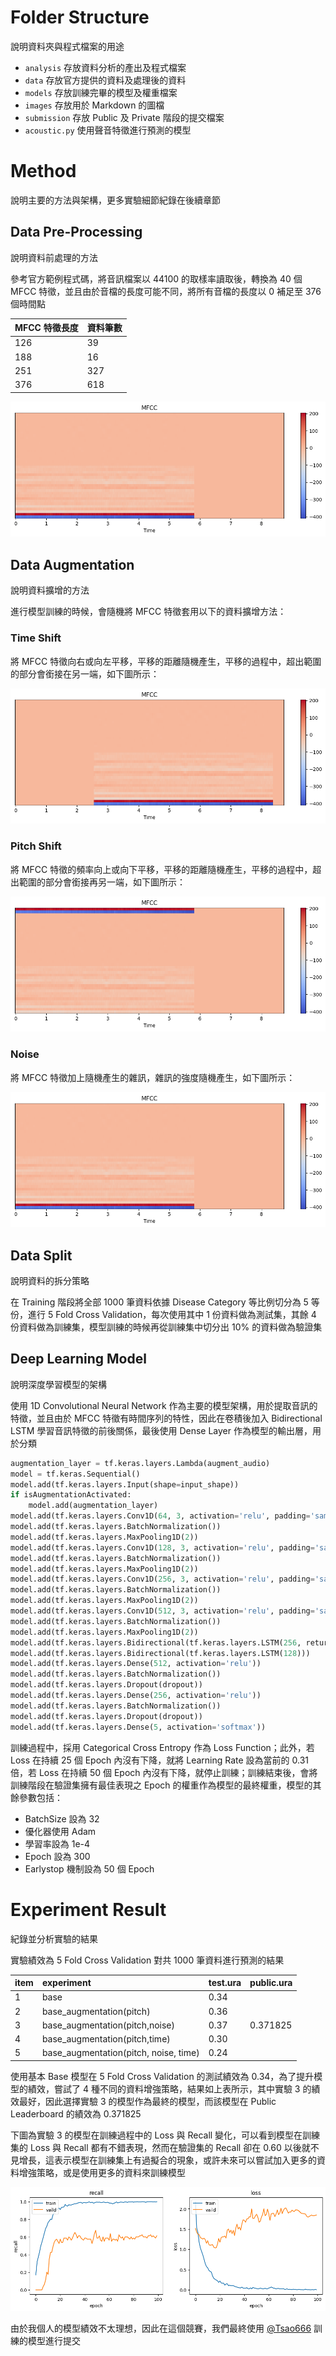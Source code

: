# Folder Structure

說明資料夾與程式檔案的用途

- `analysis` 存放資料分析的產出及程式檔案
- `data` 存放官方提供的資料及處理後的資料
- `models` 存放訓練完畢的模型及權重檔案
- `images` 存放用於 Markdown 的圖檔
- `submission` 存放 Public 及 Private 階段的提交檔案
- `acoustic.py` 使用聲音特徵進行預測的模型

# Method

說明主要的方法與架構，更多實驗細節紀錄在後續章節

## Data Pre-Processing

說明資料前處理的方法

參考官方範例程式碼，將音訊檔案以 44100 的取樣率讀取後，轉換為 40 個 MFCC 特徵，並且由於音檔的長度可能不同，將所有音檔的長度以 0 補足至 376 個時間點

| MFCC 特徵長度 | 資料筆數 |
| ------------- | -------- |
| 126           | 39       |
| 188           | 16       |
| 251           | 327      |
| 376           | 618      |

![MFCC](./images/audio_example_1001o7l.png)

## Data Augmentation

說明資料擴增的方法

進行模型訓練的時候，會隨機將 MFCC 特徵套用以下的資料擴增方法：

### Time Shift

將 MFCC 特徵向右或向左平移，平移的距離隨機產生，平移的過程中，超出範圍的部分會銜接在另一端，如下圖所示：

![Time Shift](./images/audio_augment_time_shift.png)

### Pitch Shift

將 MFCC 特徵的頻率向上或向下平移，平移的距離隨機產生，平移的過程中，超出範圍的部分會銜接再另一端，如下圖所示：

![Pitch Shift](./images/audio_augment_pitch_shift.png)

### Noise

將 MFCC 特徵加上隨機產生的雜訊，雜訊的強度隨機產生，如下圖所示：

![Noise](./images/audio_augment_noise.png)

## Data Split

說明資料的拆分策略

在 Training 階段將全部 1000 筆資料依據 Disease Category 等比例切分為 5 等份，進行 5 Fold Cross Validation，每次使用其中 1 份資料做為測試集，其餘 4 份資料做為訓練集，模型訓練的時候再從訓練集中切分出 10% 的資料做為驗證集

## Deep Learning Model

說明深度學習模型的架構

使用 1D Convolutional Neural Network 作為主要的模型架構，用於提取音訊的特徵，並且由於 MFCC 特徵有時間序列的特性，因此在卷積後加入 Bidirectional LSTM 學習音訊特徵的前後關係，最後使用 Dense Layer 作為模型的輸出層，用於分類

```python
augmentation_layer = tf.keras.layers.Lambda(augment_audio)
model = tf.keras.Sequential()
model.add(tf.keras.layers.Input(shape=input_shape))
if isAugmentationActivated:
    model.add(augmentation_layer)
model.add(tf.keras.layers.Conv1D(64, 3, activation='relu', padding='same'))
model.add(tf.keras.layers.BatchNormalization())
model.add(tf.keras.layers.MaxPooling1D(2))
model.add(tf.keras.layers.Conv1D(128, 3, activation='relu', padding='same'))
model.add(tf.keras.layers.BatchNormalization())
model.add(tf.keras.layers.MaxPooling1D(2))
model.add(tf.keras.layers.Conv1D(256, 3, activation='relu', padding='same'))
model.add(tf.keras.layers.BatchNormalization())
model.add(tf.keras.layers.MaxPooling1D(2))
model.add(tf.keras.layers.Conv1D(512, 3, activation='relu', padding='same'))
model.add(tf.keras.layers.BatchNormalization())
model.add(tf.keras.layers.MaxPooling1D(2))
model.add(tf.keras.layers.Bidirectional(tf.keras.layers.LSTM(256, return_sequences=True)))
model.add(tf.keras.layers.Bidirectional(tf.keras.layers.LSTM(128)))
model.add(tf.keras.layers.Dense(512, activation='relu'))
model.add(tf.keras.layers.BatchNormalization())
model.add(tf.keras.layers.Dropout(dropout))
model.add(tf.keras.layers.Dense(256, activation='relu'))
model.add(tf.keras.layers.BatchNormalization())
model.add(tf.keras.layers.Dropout(dropout))
model.add(tf.keras.layers.Dense(5, activation='softmax'))
```

訓練過程中，採用 Categorical Cross Entropy 作為 Loss Function；此外，若 Loss 在持續 25 個 Epoch 內沒有下降，就將 Learning Rate 設為當前的 0.31 倍，若 Loss 在持續 50 個 Epoch 內沒有下降，就停止訓練；訓練結束後，會將訓練階段在驗證集擁有最佳表現之 Epoch 的權重作為模型的最終權重，模型的其餘參數包括：

- BatchSize 設為 32
- 優化器使用 Adam
- 學習率設為 1e-4
- Epoch 設為 300
- Earlystop 機制設為 50 個 Epoch

# Experiment Result

紀錄並分析實驗的結果

實驗績效為 5 Fold Cross Validation 對共 1000 筆資料進行預測的結果

| item | experiment                            | test.ura | public.ura |
| ---- | :------------------------------------ | -------- | ---------- |
| 1    | base                                  | 0.34     |            |
| 2    | base_augmentation(pitch)              | 0.36     |            |
| 3    | base_augmentation(pitch,noise)        | 0.37     | 0.371825   |
| 4    | base_augmentation(pitch,time)         | 0.30     |            |
| 5    | base_augmentation(pitch, noise, time) | 0.24     |            |

使用基本 Base 模型在 5 Fold Cross Validation 的測試績效為 0.34，為了提升模型的績效，嘗試了 4 種不同的資料增強策略，結果如上表所示，其中實驗 3 的績效最好，因此選擇實驗 3 的模型作為最終的模型，而該模型在 Public Leaderboard 的績效為 0.371825

下圖為實驗 3 的模型在訓練過程中的 Loss 與 Recall 變化，可以看到模型在訓練集的 Loss 與 Recall 都有不錯表現，然而在驗證集的 Recall 卻在 0.60 以後就不見增長，這表示模型在訓練集上有過擬合的現象，或許未來可以嘗試加入更多的資料增強策略，或是使用更多的資料來訓練模型

![traning_loss_recall](images/traning_loss_recall.png)

由於我個人的模型績效不太理想，因此在這個競賽，我們最終使用 [@Tsao666](https://github.com/Tsao666) 訓練的模型進行提交